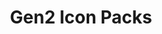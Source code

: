 ---
title: Gen2 Icon Packs
summary: Gen2 Icon Packs for Resource Redirect
nav_order: 1.1
parent: Resource Redirect
grand_parent: Windhawk
permalink: /windhawk/resource-redirect/gen2-series
---